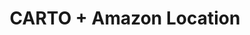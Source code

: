 ---
title: CARTO + Amazon Location
description: "Build applications using CARTO & Amazon Location."
icon: "/img/icons/carto-amazon-location.png"

url: amazon-location
indexPage: "getting-started.md"

menu:
  - title: "Getting Started"
  - title: "Whats New"
---